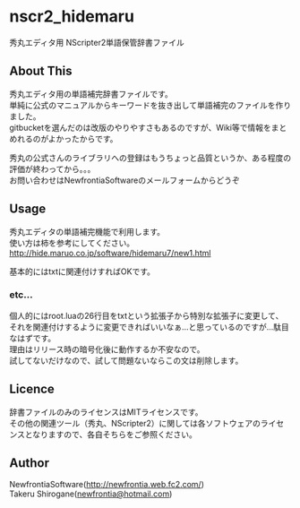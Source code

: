 # nscr2_hidemaru
秀丸エディタ用 NScripter2単語保管辞書ファイル  

## About This
秀丸エディタ用の単語補完辞書ファイルです。  
単純に公式のマニュアルからキーワードを抜き出して単語補完のファイルを作りました。  
gitbucketを選んだのは改版のやりやすさもあるのですが、Wiki等で情報をまとめれるのがよかったからです。  
  
秀丸の公式さんのライブラリへの登録はもうちょっと品質というか、ある程度の評価が終わってから。。。  
お問い合わせはNewfrontiaSoftwareのメールフォームからどうぞ  

## Usage
秀丸エディタの単語補完機能で利用します。  
使い方は柿を参考にしてください。  
<http://hide.maruo.co.jp/software/hidemaru7/new1.html>  
  
基本的にはtxtに関連付けすればOKです。  

### etc...
個人的にはroot.luaの26行目をtxtという拡張子から特別な拡張子に変更して、
それを関連付けするように変更できればいいなぁ…と思っているのですが…駄目なはずです。  
理由はリリース時の暗号化後に動作するか不安なので。  
試してないだけなので、試して問題ないならこの文は削除します。  

## Licence
辞書ファイルのみのライセンスはMITライセンスです。  
その他の関連ツール（秀丸、NScripter2）に関しては各ソフトウェアのライセンスとなりますので、各自そちらをご参照ください。  

## Author
NewfrontiaSoftware(http://newfrontia.web.fc2.com/)  
Takeru Shirogane(newfrontia@hotmail.com)  

